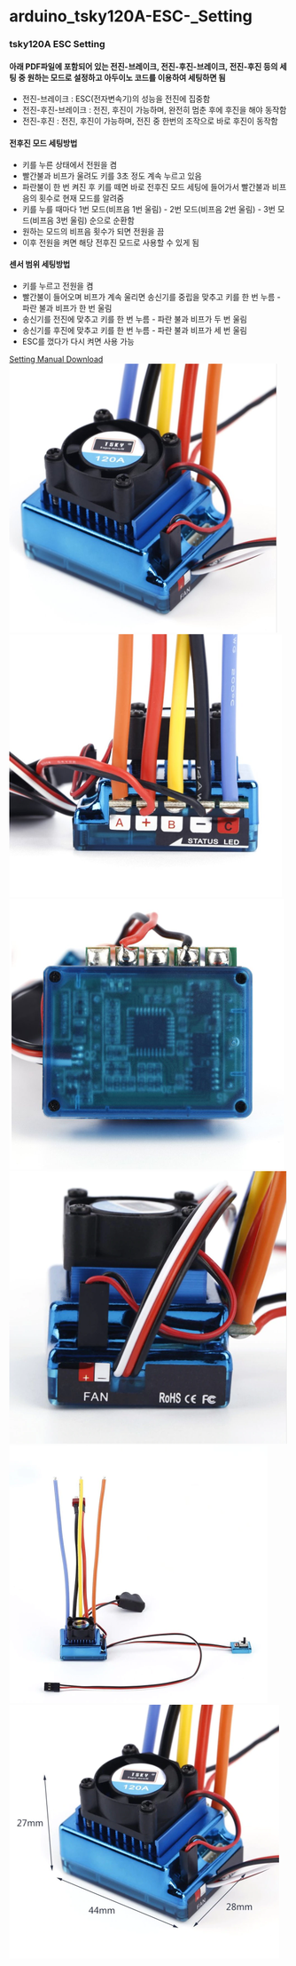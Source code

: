 # arduino_tsky120A-ESC-_Setting  

### tsky120A ESC Setting  
#### 아래 PDF파일에 포함되어 있는 전진-브레이크, 전진-후진-브레이크, 전진-후진 등의 세팅 중 원하는 모드로 설정하고 아두이노 코드를 이용하여 세팅하면 됨  
* 전진-브레이크 : ESC(전자변속기)의 성능을 전진에 집중함  
* 전진-후진-브레이크 : 전진, 후진이 가능하며, 완전히 멈춘 후에 후진을 해야 동작함  
* 전진-후진 : 전진, 후진이 가능하며, 전진 중 한번의 조작으로 바로 후진이 동작함  

#### 전후진 모드 세팅방법  
* 키를 누른 상태에서 전원을 켬  
* 빨간불과 비프가 울려도 키를 3초 정도 계속 누르고 있음  
* 파란불이 한 번 켜진 후 키를 떼면 바로 전후진 모드 세팅에 들어가서 빨간불과 비프음의 횟수로 현재 모드를 알려줌  
* 키를 누를 때마다 1번 모드(비프음 1번 울림) - 2번 모드(비프음 2번 울림) - 3번 모드(비프음 3번 울림) 순으로 순환함  
* 원하는 모드의 비프음 횟수가 되면 전원을 끔  
* 이후 전원을 켜면 해당 전후진 모드로 사용할 수 있게 됨  

#### 센서 범위 세팅방법
* 키를 누르고 전원을 켬
* 빨간불이 들어오며 비프가 계속 울리면 송신기를 중립을 맞추고 키를 한 번 누름 - 파란 불과 비프가 한 번 울림  
* 송신기를 전진에 맞추고 키를 한 번 누름 - 파란 불과 비프가 두 번 울림  
* 송신기를 후진에 맞추고 키를 한 번 누름 - 파란 불과 비프가 세 번 울림  
* ESC를 껐다가 다시 켜면 사용 가능  

[Setting Manual Download](https://github.com/mtinet/arduino_tsky120A-ESC-_Setting/blob/master/HW-13-SC.pdf)  
![](https://github.com/mtinet/arduino_tsky120A-ESC-_Setting/blob/master/image/tsky120A-1.png?raw=true)  
![](https://github.com/mtinet/arduino_tsky120A-ESC-_Setting/blob/master/image/tsky120A-2.png?raw=true)  
![](https://github.com/mtinet/arduino_tsky120A-ESC-_Setting/blob/master/image/tsky120A-3.png?raw=true)  
![](https://github.com/mtinet/arduino_tsky120A-ESC-_Setting/blob/master/image/tsky120A-4.png?raw=true)  
![](https://github.com/mtinet/arduino_tsky120A-ESC-_Setting/blob/master/image/tsky120A-5.png?raw=true)  
![](https://github.com/mtinet/arduino_tsky120A-ESC-_Setting/blob/master/image/tsky120A-6.png?raw=true)  


